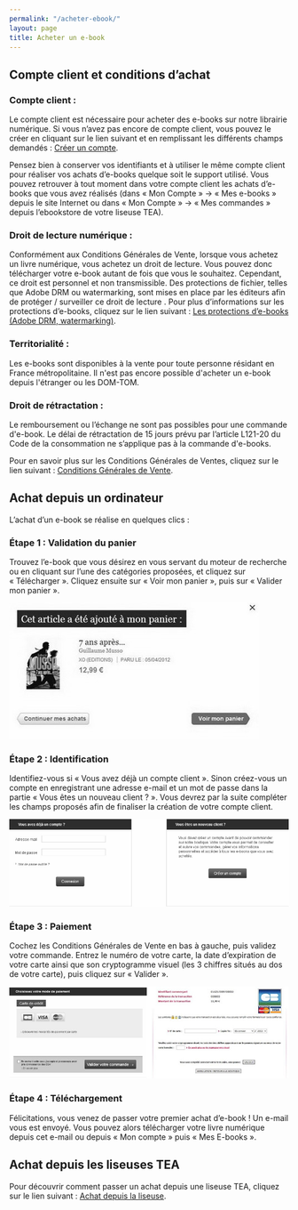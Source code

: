 ```yaml
---
permalink: "/acheter-ebook/"
layout: page
title: Acheter un e-book
---
```


## Compte client et conditions d’achat

### Compte client :

Le compte client est nécessaire pour acheter des e-books sur notre librairie numérique.
Si vous n’avez pas encore de compte client, vous pouvez le créer en cliquant sur le lien suivant et en remplissant les différents champs demandés : [Créer un compte]().

Pensez bien à conserver vos identifiants et à utiliser le même compte client pour réaliser vos achats d’e-books quelque soit le support utilisé.
Vous pouvez retrouver à tout moment dans votre compte client les achats d’e-books que vous avez réalisés (dans « Mon Compte » → « Mes e-books » depuis le site Internet ou dans « Mon Compte » → « Mes commandes » depuis l’ebookstore de votre liseuse TEA).

### Droit de lecture numérique :

Conformément aux Conditions Générales de Vente, lorsque vous achetez un livre numérique, vous achetez un droit de lecture. Vous pouvez donc télécharger votre e-book autant de fois que vous le souhaitez. Cependant, ce droit est personnel et non transmissible. Des protections de fichier, telles que Adobe DRM ou watermarking, sont mises en place par les éditeurs afin de protéger / surveiller ce droit de lecture . Pour plus d’informations sur les protections d’e-books, cliquez sur le lien suivant : [Les protections d’e-books (Adobe DRM, watermarking)]().

### Territorialité :

Les e-books sont disponibles à la vente pour toute personne résidant en France métropolitaine. Il n'est pas encore possible d'acheter un e-book depuis l'étranger ou les DOM-TOM.

### Droit de rétractation :

Le remboursement ou l’échange ne sont pas possibles pour une commande d'e-book. Le délai de rétractation de 15 jours prévu par l’article L121-20 du Code de la consommation ne s’applique pas à la commande d'e-books.

Pour en savoir plus sur les Conditions Générales de Ventes, cliquez sur le lien suivant : [Conditions Générales de Vente]().

## Achat depuis un ordinateur

L’achat d’un e-book se réalise en quelques clics :

### Étape 1 : Validation du panier

Trouvez l’e-book que vous désirez en vous servant du moteur de recherche ou en cliquant sur l’une des catégories proposées, et cliquez sur « Télécharger ». Cliquez ensuite sur « Voir mon panier », puis sur « Valider mon panier ».

![Capture d'écran d'ajout au panier](/images/03_Acheter_un_ebook_1_MB.jpg)

### Étape 2 : Identification

Identifiez-vous si « Vous avez déjà un compte client ». Sinon créez-vous un compte en enregistrant une adresse e-mail et un mot de passe dans la partie « Vous êtes un nouveau client ? ». Vous devrez par la suite compléter les champs proposés afin de finaliser la création de votre compte client.

![Capture d'écran du formulaire connexion/inscription](/images/03_Acheter_un_ebook_2_MB.jpg)

### Étape 3 : Paiement

Cochez les Conditions Générales de Vente en bas à gauche, puis validez votre commande.
Entrez le numéro de votre carte, la date d’expiration de votre carte ainsi que son cryptogramme visuel (les 3 chiffres situés au dos de votre carte), puis cliquez sur « Valider ».

![Capture d'écran](/images/03_Acheter_un_ebook_3-4_MB.jpg)

### Étape 4 : Téléchargement

Félicitations, vous venez de passer votre premier achat d’e-book ! Un e-mail vous est envoyé. Vous pouvez alors télécharger votre livre numérique depuis cet e-mail ou depuis « Mon compte » puis « Mes E-books ».

## Achat depuis les liseuses TEA

Pour découvrir comment passer un achat depuis une liseuse TEA, cliquez sur le lien suivant : [Achat depuis la liseuse]().
